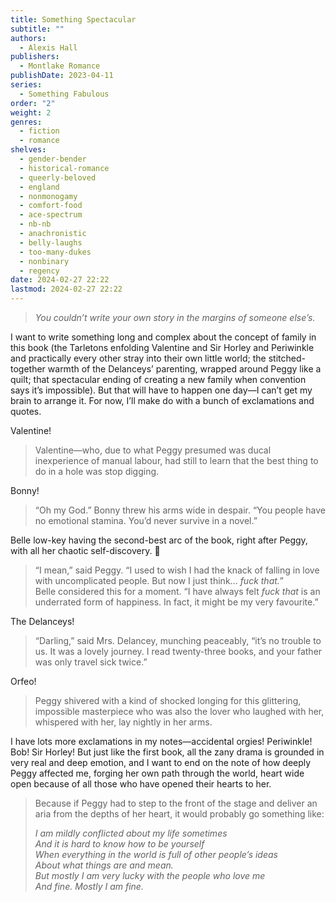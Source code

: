 ```yaml
---
title: Something Spectacular
subtitle: ""
authors:
  - Alexis Hall
publishers:
  - Montlake Romance
publishDate: 2023-04-11
series:
  - Something Fabulous
order: "2"
weight: 2
genres:
  - fiction
  - romance
shelves:
  - gender-bender
  - historical-romance
  - queerly-beloved
  - england
  - nonmonogamy
  - comfort-food
  - ace-spectrum
  - nb-nb
  - anachronistic
  - belly-laughs
  - too-many-dukes
  - nonbinary
  - regency
date: 2024-02-27 22:22
lastmod: 2024-02-27 22:22
---
```

> _You couldn’t write your own story in the margins of someone else’s._

I want to write something long and complex about the concept of family in this book (the Tarletons enfolding Valentine and Sir Horley and Periwinkle and practically every other stray into their own little world; the stitched-together warmth of the Delanceys’ parenting, wrapped around Peggy like a quilt; that spectacular ending of creating a new family when convention says it’s impossible). But that will have to happen one day—I can’t get my brain to arrange it. For now, I’ll make do with a bunch of exclamations and quotes.

Valentine!

> Valentine—who, due to what Peggy presumed was ducal inexperience of manual labour, had still to learn that the best thing to do in a hole was stop digging.

Bonny!

> “Oh my God.” Bonny threw his arms wide in despair. “You people have no emotional stamina. You’d never survive in a novel.”

Belle low-key having the second-best arc of the book, right after Peggy, with all her chaotic self-discovery. 🥹

> “I mean,” said Peggy. “I used to wish I had the knack of falling in love with uncomplicated people. But now I just think… _fuck that._”  
> Belle considered this for a moment. “I have always felt _fuck that_ is an underrated form of happiness. In fact, it might be my very favourite.”
 
The Delanceys! 

> “Darling,” said Mrs. Delancey, munching peaceably, “it’s no trouble to us. It was a lovely journey. I read twenty-three books, and your father was only travel sick twice.”

Orfeo!

> Peggy shivered with a kind of shocked longing for this glittering, impossible masterpiece who was also the lover who laughed with her, whispered with her, lay nightly in her arms.

I have lots more exclamations in my notes—accidental orgies! Periwinkle! Bob! Sir Horley! But just like the first book, all the zany drama is grounded in very real and deep emotion, and I want to end on the note of how deeply Peggy affected me, forging her own path through the world, heart wide open because of all those who have opened their hearts to her. 

> Because if Peggy had to step to the front of the stage and deliver an aria from the depths of her heart, it would probably go something like:  
> 
> _I am mildly conflicted about my life sometimes_  
> _And it is hard to know how to be yourself_  
> _When everything in the world is full of other people’s ideas_  
> _About what things are and mean._  
> _But mostly I am very lucky with the people who love me_  
> _And fine. Mostly I am fine._